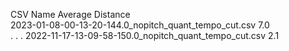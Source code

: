 
CSV Name	                          Average Distance		
2023-01-08-00-13-20-144.0_nopitch_quant_tempo_cut.csv	7.0		
.
.
.
2022-11-17-13-09-58-150.0_nopitch_quant_tempo_cut.csv	2.1		
